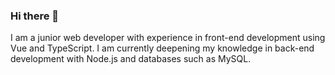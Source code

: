 ### Hi there 👋

I am a junior web developer with experience in front-end development using Vue and TypeScript. I am currently deepening my knowledge in back-end development with Node.js and databases such as MySQL.

